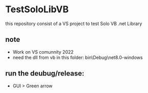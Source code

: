 # TestSoloLibVB
this repository consist of a VS project to test Solo VB .net Library

## note
- Work on VS comunnity 2022
- need the dll from vb in this folder: bin\Debug\net8.0-windows

## run the deubug/release:
- GUI > Green arrow 
